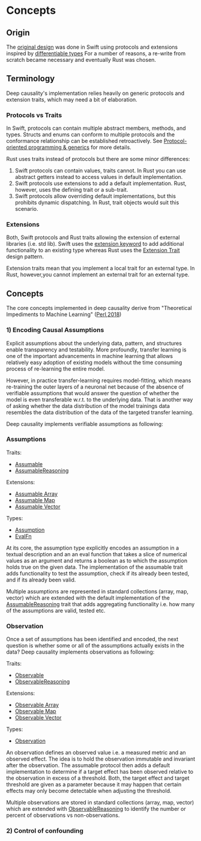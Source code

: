 # Concepts

## Origin

The [original design](/doc/swift/Swift_Inference.ipynb) was done in Swift using protocols and
extensions inspired by [differentiable types](https://github.com/tensorflow/swift/blob/main/docs/DifferentiableTypes.md)
For a number of reasons, a re-write from scratch became necessary and eventually Rust was
chosen.

## Terminology

Deep causality's implementation relies heavily on generic protocols and extension traits, which may
need a bit of elaboration.

### Protocols vs Traits

In Swift, protocols can contain multiple abstract members, methods, and types.
Structs and enums can conform to multiple protocols
and the conformance relationship can be established retroactively.
See [Protocol-oriented programming & generics](https://colab.research.google.com/github/tensorflow/swift/blob/main/docs/site/tutorials/protocol_oriented_generics.ipynb)
for more details.

Rust uses traits instead of protocols but there are some minor differences:

1) Swift protocols can contain values, traits cannot. In Rust you can use abstract getters instead to access values in
   default implementation.
2) Swift protocols use extensions to add a default implementation. Rust, however, uses the defining trait or a
   sub-trait.
3) Swift protocols allow overriding default implementations, but this prohibits dynamic dispatching. In Rust, trait
   objects would suit this scenario.

### Extensions

Both, Swift protocols and Rust traits allowing the extension of external libraries (i.e. std lib).
Swift uses
the [extension keyword](https://colab.research.google.com/github/tensorflow/swift/blob/main/docs/site/tutorials/protocol_oriented_generics.ipynb#scrollTo=c_Xmw5cDy_rZ&line=1&uniqifier=1)
to
add additional functionality to an existing type whereas Rust uses
the [Extension Trait](http://xion.io/post/code/rust-extension-traits.html) design pattern.

Extension traits mean that you implement a local trait for an external type. In Rust, however,you cannot implement
an external trait for an external type.

## Concepts

The core concepts implemented in deep causality derive from "Theoretical Impediments to Machine
Learning" ([Perl,2018](https://arxiv.org/abs/1801.04016))

### 1) Encoding Causal Assumptions

Explicit assumptions about the underlying data, pattern, and structures enable transparency and testability.
More profoundly, transfer learning is one of the important advancements in machine learning that allows
relatively easy adoption of existing models without the time consuming process of re-learning the entire model.

However, in practice transfer-learning requires model-fitting, which means re-training the outer layers
of a neuronal net because of the absence of verifiable assumptions that would answer the question of whether the
model is even transferable w.r.t. to the underlying data. That is another way of asking whether the data distribution
of the model trainings data resembles the data distribution of the data of the targeted transfer learning.

Deep causality implements verifiable assumptions as following:

### Assumptions

Traits:

* [Assumable](/src/protocols/assumable/assumable.rs)
* [AssumableReasoning](/src/protocols/assumable/assumable_reasoning.rs)

Extensions:

* [Assumable Array](/src/extensions/assumable/assumable_array.rs)
* [Assumable Map](/src/extensions/assumable/assumable_map.rs)
* [Assumable Vector](/src/extensions/assumable/assumable_vector.rs)

Types:
* [Assumption](/src/types/reasoning_types/assumable/assumption.rs)
* [EvalFn](/src/types/alias_types/mod.rs)

At its core, the assumption type explicitly encodes an assumption in a textual description and an
an eval function that takes a slice of numerical values as an argument and returns a boolean as to which
the assumption holds true on the given data. The implementation of the assumable trait adds functionality
to test the assumption, check if its already been tested, and if its already been valid.

Multiple assumptions are represented in standard collections (array, map, vector) which are extended with
the default implementation of the [AssumableReasoning](/src/protocols/assumable/assumable_reasoning.rs) trait
that adds aggregating functionality i.e. how many of the assumptions are valid, tested etc.

### Observation

Once a set of assumptions has been identified and encoded, the next question is whether some or
all of the assumptions actually exists in the data? Deep causality implements observations as following:

Traits:

* [Observable](/src/protocols/observable/observable.rs)
* [ObservableReasoning](/src/protocols/observable/observable_reasoning.rs)

Extensions:

* [Observable Array](/src/extensions/observable/observation_array.rs)
* [Observable Map](/src/extensions/observable/observation_map.rs)
* [Observable Vector](/src/extensions/observable/observation_vector.rs)

Types:
* [Observation](/src/types/reasoning_types/observable/observation.rs)

An observation defines an observed value i.e. a measured metric and  an observed effect. 
The idea is to hold the observation immutable and invariant after the observation. 
The assumable protocol then adds a default implementation to determine if a target effect 
has been observed relative to the observation in excess of a threshold. Both, the target effect and
target threshold are given as a parameter because it may happen that certain effects may only become 
detectable when adjusting the threshold.

Multiple observations are stored in standard collections (array, map, vector) which are extended with
[ObservableReasoning](/src/protocols/observable/observable_reasoning.rs) to identify the number or percent of
observations vs non-observations.

###  2) Control of confounding

